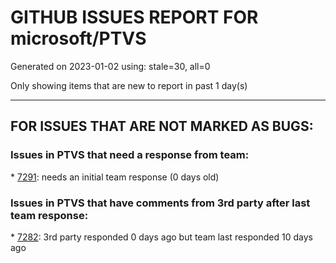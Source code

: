 
# GITHUB ISSUES REPORT FOR microsoft/PTVS


Generated on 2023-01-02 using: stale=30, all=0


Only showing items that are new to report in past 1 day(s)


---

## FOR ISSUES THAT ARE NOT MARKED AS BUGS:


### Issues in PTVS that need a response from team:


\* [7291](https://github.com/microsoft/PTVS/issues/7291 "error"): needs an initial team response (0 days old)

### Issues in PTVS that have comments from 3rd party after last team response:


\* [7282](https://github.com/microsoft/PTVS/issues/7282 "The variable is not visible after the match statement."): 3rd party responded 0 days ago but team last responded 10 days ago
